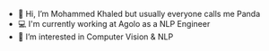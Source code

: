 - 👋 Hi, I’m Mohammed Khaled but usually everyone calls me Panda
- 💻 I'm currently working at Agolo as a NLP Engineer
- 👀 I’m interested in Computer Vision & NLP

<!---
That1Panda/That1Panda is a ✨ special ✨ repository because its `README.md` (this file) appears on your GitHub profile.
You can click the Preview link to take a look at your changes.
--->
